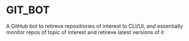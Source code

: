 # GIT_BOT
A GitHub bot to retireve repositiories of interest to CLI/UI, and essentially monitor repos of topic of interest and retireve latest versions of it
